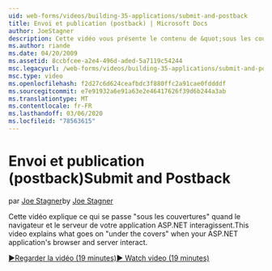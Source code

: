 ```yaml
---
uid: web-forms/videos/building-35-applications/submit-and-postback
title: Envoi et publication (postback) | Microsoft Docs
author: JoeStagner
description: Cette vidéo vous présente le contenu de &quot;sous les couvertures&quot; lorsque le navigateur et le serveur de votre application ASP.NET interagissent.
ms.author: riande
ms.date: 04/20/2009
ms.assetid: 8ccbfcee-a2e4-496d-aded-5a7119c54244
msc.legacyurl: /web-forms/videos/building-35-applications/submit-and-postback
msc.type: video
ms.openlocfilehash: f2d27c6d624ceafbdc3f880ffc2a91cae0fddddf
ms.sourcegitcommit: e7e91932a6e91a63e2e46417626f39d6b244a3ab
ms.translationtype: MT
ms.contentlocale: fr-FR
ms.lasthandoff: 03/06/2020
ms.locfileid: "78563615"
---
```

# <a name="submit-and-postback"></a><span data-ttu-id="08250-103">Envoi et publication (postback)</span><span class="sxs-lookup"><span data-stu-id="08250-103">Submit and Postback</span></span>

<span data-ttu-id="08250-104">par [Joe Stagner](https://github.com/JoeStagner)</span><span class="sxs-lookup"><span data-stu-id="08250-104">by [Joe Stagner](https://github.com/JoeStagner)</span></span>

<span data-ttu-id="08250-105">Cette vidéo explique ce qui se passe &quot;sous les couvertures&quot; quand le navigateur et le serveur de votre application ASP.NET interagissent.</span><span class="sxs-lookup"><span data-stu-id="08250-105">This video explains what goes on &quot;under the covers&quot; when your ASP.NET application's browser and server interact.</span></span>

[<span data-ttu-id="08250-106">&#9654;Regarder la vidéo (19 minutes)</span><span class="sxs-lookup"><span data-stu-id="08250-106">&#9654; Watch video (19 minutes)</span></span>](https://channel9.msdn.com/Blogs/ASP-NET-Site-Videos/submit-and-postback)
